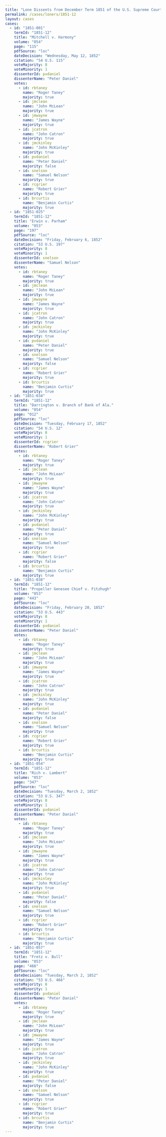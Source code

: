 ```yaml
---
title: "Lone Dissents from December Term 1851 of the U.S. Supreme Court"
permalink: /cases/loners/1851-12
layout: cases
cases:
  - id: "1851-001"
    termId: "1851-12"
    title: "Mitchell v. Harmony"
    volume: "054"
    page: "115"
    pdfSource: "loc"
    dateDecision: "Wednesday, May 12, 1852"
    citation: "54 U.S. 115"
    voteMajority: 8
    voteMinority: 1
    dissenterId: pvdaniel
    dissenterName: "Peter Daniel"
    votes:
      - id: rbtaney
        name: "Roger Taney"
        majority: true
      - id: jmclean
        name: "John McLean"
        majority: true
      - id: jmwayne
        name: "James Wayne"
        majority: true
      - id: jcatron
        name: "John Catron"
        majority: true
      - id: jmckinley
        name: "John McKinley"
        majority: true
      - id: pvdaniel
        name: "Peter Daniel"
        majority: false
      - id: snelson
        name: "Samuel Nelson"
        majority: true
      - id: rcgrier
        name: "Robert Grier"
        majority: true
      - id: brcurtis
        name: "Benjamin Curtis"
        majority: true
  - id: "1851-025"
    termId: "1851-12"
    title: "Erwin v. Parham"
    volume: "053"
    page: "197"
    pdfSource: "loc"
    dateDecision: "Friday, February 6, 1852"
    citation: "53 U.S. 197"
    voteMajority: 8
    voteMinority: 1
    dissenterId: snelson
    dissenterName: "Samuel Nelson"
    votes:
      - id: rbtaney
        name: "Roger Taney"
        majority: true
      - id: jmclean
        name: "John McLean"
        majority: true
      - id: jmwayne
        name: "James Wayne"
        majority: true
      - id: jcatron
        name: "John Catron"
        majority: true
      - id: jmckinley
        name: "John McKinley"
        majority: true
      - id: pvdaniel
        name: "Peter Daniel"
        majority: true
      - id: snelson
        name: "Samuel Nelson"
        majority: false
      - id: rcgrier
        name: "Robert Grier"
        majority: true
      - id: brcurtis
        name: "Benjamin Curtis"
        majority: true
  - id: "1851-034"
    termId: "1851-12"
    title: "Darrington v. Branch of Bank of Ala."
    volume: "054"
    page: "012"
    pdfSource: "loc"
    dateDecision: "Tuesday, February 17, 1852"
    citation: "54 U.S. 12"
    voteMajority: 8
    voteMinority: 1
    dissenterId: rcgrier
    dissenterName: "Robert Grier"
    votes:
      - id: rbtaney
        name: "Roger Taney"
        majority: true
      - id: jmclean
        name: "John McLean"
        majority: true
      - id: jmwayne
        name: "James Wayne"
        majority: true
      - id: jcatron
        name: "John Catron"
        majority: true
      - id: jmckinley
        name: "John McKinley"
        majority: true
      - id: pvdaniel
        name: "Peter Daniel"
        majority: true
      - id: snelson
        name: "Samuel Nelson"
        majority: true
      - id: rcgrier
        name: "Robert Grier"
        majority: false
      - id: brcurtis
        name: "Benjamin Curtis"
        majority: true
  - id: "1851-038"
    termId: "1851-12"
    title: "Propeller Genesee Chief v. Fitzhugh"
    volume: "053"
    page: "443"
    pdfSource: "loc"
    dateDecision: "Friday, February 20, 1852"
    citation: "53 U.S. 443"
    voteMajority: 8
    voteMinority: 1
    dissenterId: pvdaniel
    dissenterName: "Peter Daniel"
    votes:
      - id: rbtaney
        name: "Roger Taney"
        majority: true
      - id: jmclean
        name: "John McLean"
        majority: true
      - id: jmwayne
        name: "James Wayne"
        majority: true
      - id: jcatron
        name: "John Catron"
        majority: true
      - id: jmckinley
        name: "John McKinley"
        majority: true
      - id: pvdaniel
        name: "Peter Daniel"
        majority: false
      - id: snelson
        name: "Samuel Nelson"
        majority: true
      - id: rcgrier
        name: "Robert Grier"
        majority: true
      - id: brcurtis
        name: "Benjamin Curtis"
        majority: true
  - id: "1851-054"
    termId: "1851-12"
    title: "Rich v. Lambert"
    volume: "053"
    page: "347"
    pdfSource: "loc"
    dateDecision: "Tuesday, March 2, 1852"
    citation: "53 U.S. 347"
    voteMajority: 8
    voteMinority: 1
    dissenterId: pvdaniel
    dissenterName: "Peter Daniel"
    votes:
      - id: rbtaney
        name: "Roger Taney"
        majority: true
      - id: jmclean
        name: "John McLean"
        majority: true
      - id: jmwayne
        name: "James Wayne"
        majority: true
      - id: jcatron
        name: "John Catron"
        majority: true
      - id: jmckinley
        name: "John McKinley"
        majority: true
      - id: pvdaniel
        name: "Peter Daniel"
        majority: false
      - id: snelson
        name: "Samuel Nelson"
        majority: true
      - id: rcgrier
        name: "Robert Grier"
        majority: true
      - id: brcurtis
        name: "Benjamin Curtis"
        majority: true
  - id: "1851-057"
    termId: "1851-12"
    title: "Fretz v. Bull"
    volume: "053"
    page: "466"
    pdfSource: "loc"
    dateDecision: "Tuesday, March 2, 1852"
    citation: "53 U.S. 466"
    voteMajority: 8
    voteMinority: 1
    dissenterId: pvdaniel
    dissenterName: "Peter Daniel"
    votes:
      - id: rbtaney
        name: "Roger Taney"
        majority: true
      - id: jmclean
        name: "John McLean"
        majority: true
      - id: jmwayne
        name: "James Wayne"
        majority: true
      - id: jcatron
        name: "John Catron"
        majority: true
      - id: jmckinley
        name: "John McKinley"
        majority: true
      - id: pvdaniel
        name: "Peter Daniel"
        majority: false
      - id: snelson
        name: "Samuel Nelson"
        majority: true
      - id: rcgrier
        name: "Robert Grier"
        majority: true
      - id: brcurtis
        name: "Benjamin Curtis"
        majority: true
---
```

